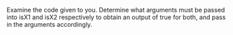 Examine the code given to you. Determine what arguments must be passed into isX1 and isX2 respectively to obtain an output of true for both, and pass in the arguments accordingly.